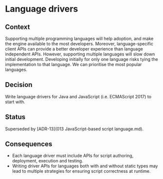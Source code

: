 # Language drivers

## Context

Supporting multiple programming languages will help adoption, and make the engine available to the most developers.
Moreover, language-specific client APIs can provide a better developer experience than language independent APIs.
However, supporting multiple languages will slow down initial development.
Developing initially for only one language risks tying the implementation to that language.
We can prioritise the most popular languages.

## Decision

Write language drivers for Java and JavaScript (i.e. ECMAScript 2017) to start with.

## Status

Superseded by [ADR-13](013 JavaScript-based script language.md).

## Consequences

* Each language driver must include APIs for script authoring, deployment, execution and testing.
* Writing driver APIs for languages both with and without static types may lead to multiple strategies for ensuring script correctness at runtime.
